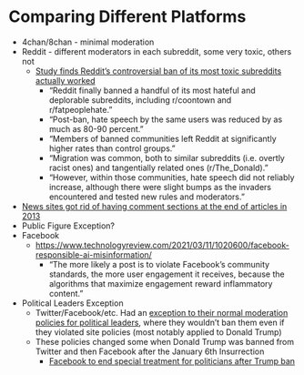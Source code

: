 # Comparing Different Platforms
- 4chan/8chan - minimal moderation
- Reddit - different moderators in each subreddit, some very toxic, others not
  - [Study finds Reddit’s controversial ban of its most toxic subreddits actually worked](https://techcrunch.com/2017/09/11/study-finds-reddits-controversial-ban-of-its-most-toxic-subreddits-actually-worked/)
    - “Reddit finally banned a handful of its most hateful and deplorable subreddits, including r/coontown and r/fatpeoplehate.”
    - “Post-ban, hate speech by the same users was reduced by as much as 80-90 percent.”
    - “Members of banned communities left Reddit at significantly higher rates than control groups.”
    - “Migration was common, both to similar subreddits (i.e. overtly racist ones) and tangentially related ones (r/The_Donald).”
    - “However, within those communities, hate speech did not reliably increase, although there were slight bumps as the invaders encountered and tested new rules and moderators.”
- [News sites got rid of having comment sections at the end of articles in 2013](https://www.wired.com/2015/10/brief-history-of-the-demise-of-the-comments-timeline/)
- Public Figure Exception?
- Facebook
  - https://www.technologyreview.com/2021/03/11/1020600/facebook-responsible-ai-misinformation/
    - “The more likely a post is to violate Facebook’s community standards, the more user engagement it receives, because the algorithms that maximize engagement reward inflammatory content.”
- Political Leaders Exception
  - Twitter/Facebook/etc. Had an [exception to their normal moderation policies for political leaders](https://help.twitter.com/en/rules-and-policies/public-interest), where they wouldn’t ban them even if they violated site policies (most notably applied to Donald Trump)
  - These policies changed some when Donald Trump was banned from Twitter and then Facebook after the January 6th Insurrection
    - [Facebook to end special treatment for politicians after Trump ban](https://www.theverge.com/2021/6/3/22474738/facebook-ending-political-figure-exemption-moderation-policy)
